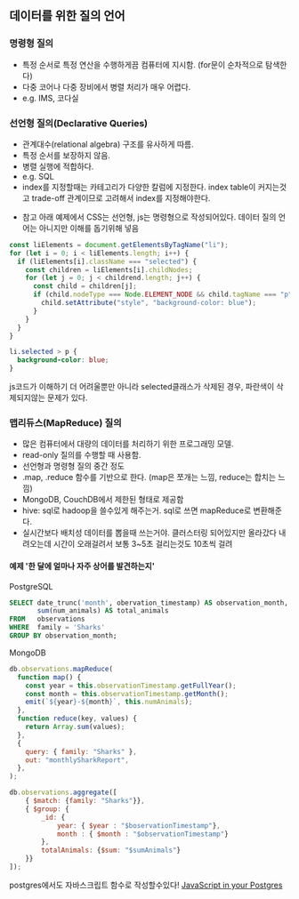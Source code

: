 ## 데이터를 위한 질의 언어

### 명령형 질의
- 특정 순서로 특정 연산을 수행하게끔 컴퓨터에 지시함. (for문이 순차적으로 탐색한다)
- 다중 코어나 다중 장비에서 병렬 처리가 매우 어렵다.
- e.g. IMS, 코다실

### 선언형 질의(Declarative Queries)
- 관계대수(relational algebra) 구조를 유사하게 따름. 
- 특정 순서를 보장하지 않음.
- 병렬 실행에 적합하다.
- e.g. SQL
- index를 지정할때는 카테고리가 다양한 칼럼에 지정한다. index table이 커지는것고 trade-off 관계이므로 고려해서 index를 지정해야한다.

* 참고
아래 예제에서 CSS는 선언형, js는 명령형으로 작성되어있다. 데이터 질의 언어는 아니지만 이해를 돕기위해 넣음
```js
const liElements = document.getElementsByTagName("li");
for (let i = 0; i < liElements.length; i++) {
  if (liElements[i].className === "selected") {
    const children = liElements[i].childNodes;
    for (let j = 0; j < childrend.length; j++) {
      const child = children[j];
      if (child.nodeType === Node.ELEMENT_NODE && child.tagName === "p") {
        child.setAttribute("style", "background-color: blue");
      }
    }
  }
}
```
```css
li.selected > p {
  background-color: blue;
}
```

js코드가 이해하기 더 어려울뿐만 아니라 selected클래스가 삭제된 경우, 파란색이 삭제되지않는 문제가 있다.

### 맵리듀스(MapReduce) 질의
- 많은 컴퓨터에서 대량의 데이터를 처리하기 위한 프로그래밍 모델.
- read-only 질의를 수행할 때 사용함.
- 선언형과 명령형 질의 중간 정도
- .map, .reduce 함수를 기반으로 한다. (map은 쪼개는 느낌, reduce는 합치는 느낌)
- MongoDB, CouchDB에서 제한된 형태로 제공함
- hive: sql로 hadoop을 쓸수있게 해주는거. sql로 쓰면 mapReduce로 변환해준다.
- 실시간보다 배치성 데이터를 뽑을때 쓰는거야. 클러스터링 되어있지만 올라갔다 내려오는데 시간이 오래걸려서 보통 3~5초 걸리는것도 10초씩 걸려

#### 예제 '한 달에 얼마나 자주 상어를 발견하는지'

PostgreSQL
```sql
SELECT date_trunc('month', obervation_timestamp) AS observation_month,
       sum(num_animals) AS total_animals
FROM   observations
WHERE  family = 'Sharks'
GROUP BY observation_month;
```

MongoDB
```js
db.observations.mapReduce(
  function map() {
    const year = this.observationTimestamp.getFullYear();
    const month = this.observationTimestamp.getMonth();
    emit(`${year}-${month}`, this.numAnimals);
  },
  function reduce(key, values) {
    return Array.sum(values);
  },
  {
    query: { family: "Sharks" },
    out: "monthlySharkReport",
  },
);
```

```js
db.observations.aggregate([
    { $match: {family: "Sharks"}},
    { $group: {
        _id: {
            year: { $year : "$boservationTimestamp"},
            month : { $month : "$observationTimestamp"}
        },
        totalAnimals: {$sum: "$sumAnimals"}
    }}
]);
```

postgres에서도 자바스크립트 함수로 작성할수있다! [JavaScript in your Postgres](https://blog.heroku.com/javascript_in_your_postgres)
